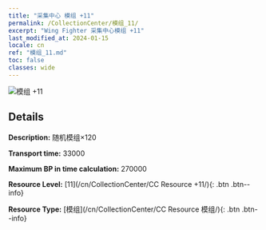 ```yaml
---
title: "采集中心 模组 +11"
permalink: /CollectionCenter/模组_11/
excerpt: "Wing Fighter 采集中心模组 +11"
last_modified_at: 2024-01-15
locale: cn
ref: "模组_11.md"
toc: false
classes: wide
---
```



![模组 +11](/images/cc/CC_Module_6.png)

## Details

  **Description:** 随机模组×120

  **Transport time:** 33000

  **Maximum BP in time calculation:** 270000

  **Resource Level:** [11](/cn/CollectionCenter/CC Resource +11/){: .btn .btn--info}

  **Resource Type:** [模组](/cn/CollectionCenter/CC Resource 模组/){: .btn .btn--info}

